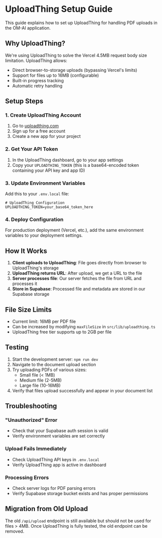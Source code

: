 # UploadThing Setup Guide

This guide explains how to set up UploadThing for handling PDF uploads in the OM-AI application.

## Why UploadThing?

We're using UploadThing to solve the Vercel 4.5MB request body size limitation. UploadThing allows:
- Direct browser-to-storage uploads (bypassing Vercel's limits)
- Support for files up to 16MB (configurable)
- Built-in progress tracking
- Automatic retry handling

## Setup Steps

### 1. Create UploadThing Account

1. Go to [uploadthing.com](https://uploadthing.com)
2. Sign up for a free account
3. Create a new app for your project

### 2. Get Your API Token

1. In the UploadThing dashboard, go to your app settings
2. Copy your `UPLOADTHING_TOKEN` (this is a base64-encoded token containing your API key and app ID)

### 3. Update Environment Variables

Add this to your `.env.local` file:

```env
# UploadThing Configuration
UPLOADTHING_TOKEN=your_base64_token_here
```

### 4. Deploy Configuration

For production deployment (Vercel, etc.), add the same environment variables to your deployment settings.

## How It Works

1. **Client uploads to UploadThing**: File goes directly from browser to UploadThing's storage
2. **UploadThing returns URL**: After upload, we get a URL to the file
3. **Server processes file**: Our server fetches the file from URL and processes it
4. **Store in Supabase**: Processed file and metadata are stored in our Supabase storage

## File Size Limits

- Current limit: 16MB per PDF file
- Can be increased by modifying `maxFileSize` in `src/lib/uploadthing.ts`
- UploadThing free tier supports up to 2GB per file

## Testing

1. Start the development server: `npm run dev`
2. Navigate to the document upload section
3. Try uploading PDFs of various sizes:
   - Small file (< 1MB)
   - Medium file (2-5MB)
   - Large file (10-16MB)
4. Verify that files upload successfully and appear in your document list

## Troubleshooting

### "Unauthorized" Error
- Check that your Supabase auth session is valid
- Verify environment variables are set correctly

### Upload Fails Immediately
- Check UploadThing API keys in `.env.local`
- Verify UploadThing app is active in dashboard

### Processing Errors
- Check server logs for PDF parsing errors
- Verify Supabase storage bucket exists and has proper permissions

## Migration from Old Upload

The old `/api/upload` endpoint is still available but should not be used for files > 4MB. 
Once UploadThing is fully tested, the old endpoint can be removed.